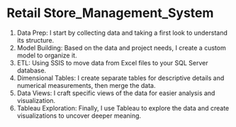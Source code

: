 # Retail Store_Management_System

1. Data Prep: I start by collecting data and taking a first look to understand its structure.
2. Model Building: Based on the data and project needs, I create a custom model to organize it.
3. ETL: Using SSIS to move data from Excel files to your SQL Server database.
4. Dimensional Tables: I create separate tables for descriptive details and numerical measurements, then merge the data.
5. Data Views: I craft specific views of the data for easier analysis and visualization.
6. Tableau Exploration: Finally, I use Tableau to explore the data and create visualizations to uncover deeper meaning.
